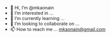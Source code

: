 - 👋 Hi, I’m @mkaonain
- 👀 I’m interested in ...
- 🌱 I’m currently learning ...
- 💞️ I’m looking to collaborate on ...
- 📫 How to reach me ... mkaonain@gmail.com

<!---
mkaonain/mkaonain is a ✨ special ✨ repository because its `README.md` (this file) appears on your GitHub profile.
You can click the Preview link to take a look at your changes.
--->
